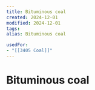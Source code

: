 ```yaml
---
title: Bituminous coal
created: 2024-12-01
modified: 2024-12-01
tags: 
alias: Bituminous coal

usedFor:
- "[[3405 Coal]]"
---
```

# Bituminous coal
